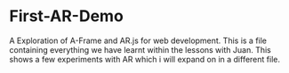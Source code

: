 # First-AR-Demo
A Exploration of A-Frame and AR.js for web development.
This is a file containing everything we have learnt within the lessons with Juan. 
This shows a few experiments with AR which i will expand on in a different file. 
